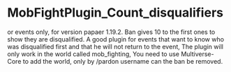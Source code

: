 # MobFightPlugin_Count_disqualifiers
or events only, for version papaer 1.19.2. Ban gives 10 to the first ones to show they are disqualified. A good plugin for events that want to know who was disqualified first and that he will not return to the event, The plugin will only work in the world called mob_fighting, You need to use Multiverse-Core to add the world,
only by /pardon username can the ban be removed.
